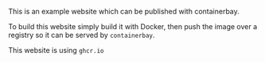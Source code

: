 This is an example website which can be published with containerbay.

To build this website simply build it with Docker,
then push the image over a registry so it can be served by `containerbay`.

This website is using `ghcr.io`
